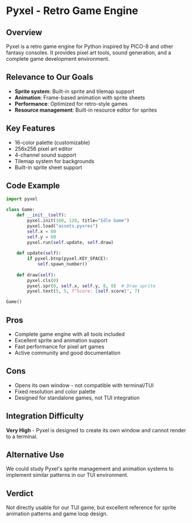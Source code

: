 # Pyxel - Retro Game Engine

## Overview
Pyxel is a retro game engine for Python inspired by PICO-8 and other fantasy consoles. It provides pixel art tools, sound generation, and a complete game development environment.

## Relevance to Our Goals
- **Sprite system**: Built-in sprite and tilemap support
- **Animation**: Frame-based animation with sprite sheets
- **Performance**: Optimized for retro-style games
- **Resource management**: Built-in resource editor for sprites

## Key Features
- 16-color palette (customizable)
- 256x256 pixel art editor
- 4-channel sound support
- Tilemap system for backgrounds
- Built-in sprite sheet support

## Code Example
```python
import pyxel

class Game:
    def __init__(self):
        pyxel.init(160, 120, title="Idle Game")
        pyxel.load("assets.pyxres")
        self.x = 80
        self.y = 60
        pyxel.run(self.update, self.draw)
    
    def update(self):
        if pyxel.btnp(pyxel.KEY_SPACE):
            self.spawn_number()
    
    def draw(self):
        pyxel.cls(0)
        pyxel.spr(0, self.x, self.y, 8, 8)  # Draw sprite
        pyxel.text(5, 5, f"Score: {self.score}", 7)

Game()
```

## Pros
- Complete game engine with all tools included
- Excellent sprite and animation support
- Fast performance for pixel art games
- Active community and good documentation

## Cons
- Opens its own window - not compatible with terminal/TUI
- Fixed resolution and color palette
- Designed for standalone games, not TUI integration

## Integration Difficulty
**Very High** - Pyxel is designed to create its own window and cannot render to a terminal.

## Alternative Use
We could study Pyxel's sprite management and animation systems to implement similar patterns in our TUI environment.

## Verdict
Not directly usable for our TUI game, but excellent reference for sprite animation patterns and game loop design.
